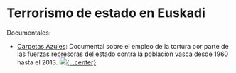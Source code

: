 # Terrorismo de estado en Euskadi
Documentales:

- [Carpetas Azules](https://yewtu.be/watch?v=vaZknjcyzh0): Documental sobre el empleo de la tortura por parte de las fuerzas represoras del estado contra la población vasca desde 1960 hasta el 2013.
[![](not-by-ai.svg){: .center}](https://notbyai.fyi)
